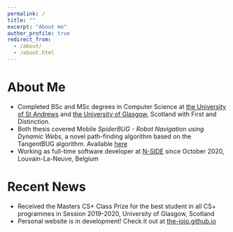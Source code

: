 ```yaml
---
permalink: /
title: ""
excerpt: "About me"
author_profile: true
redirect_from: 
  - /about/
  - /about.html
---
```


About Me
======
 - Completed BSc and MSc degrees in Computer Science at [the University of St Andrews](https://www.st-andrews.ac.uk/computer-science/) and [the University of Glasgow](https://www.gla.ac.uk/schools/computing/), Scotland with First and Distinction.
 - Both thesis covered Mobile _SpiderBUG - Robot Navigation using Dynamic Webs_, a novel path-finding algorithm based on the TangentBUG algorithm. Available [here](https://github.com/the-jojo/SpiderBUG)
 - Working as full-time software developer at [N-SIDE](https://www.n-side.com/) since October 2020, Louvain-La-Neuve, Belgium

Recent News
======
 - Received the Masters CS+ Class Prize for the best student in all CS+ programmes in Session 2019-2020, University of Glasgow, Scotland
 - Personal website is in development! Check it out at [the-jojo.github.io](https://the-jojo.github.io/)


